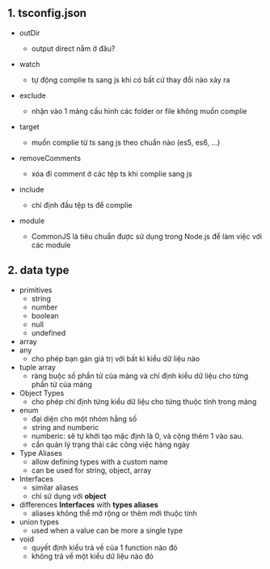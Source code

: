 ## 1. tsconfig.json

- outDir

  - output direct nằm ở đâu?

- watch

  - tự động complie ts sang js khi có bất cứ thay đổi nào xảy ra

- exclude

  - nhận vào 1 mảng cấu hình các folder or file không muốn complie

- target

  - muốn complie từ ts sang js theo chuẩn nào (es5, es6, ...)

- removeComments

  - xóa đi comment ở các tệp ts khi complie sang js

- include

  - chỉ định đầu tệp ts để complie

- module

  - CommonJS là tiêu chuẩn được sử dụng trong Node.js để làm việc với các module

## 2. data type

- primitives
  - string
  - number
  - boolean
  - null
  - undefined
- array
- any
  - cho phép bạn gán giá trị với bất kì kiểu dữ liệu nào
- tuple array
  - ràng buộc số phần tử của mảng và chỉ định kiểu dữ liệu cho từng phần tử của mảng
- Object Types
  - cho phép chỉ định từng kiểu dữ liệu cho từng thuộc tính trong mảng
- enum
  - đại diện cho một nhóm hằng số
  - string and numberic
  - numberic: sẽ tự khởi tạo mặc định là 0, và cộng thêm 1 vào sau.
  - cần quản lý trạng thái các công việc hàng ngày
- Type Aliases
  - allow defining types with a custom name
  - can be used for string, object, array
- Interfaces
  - similar aliases
  - chỉ sử dụng với **object**
- differences **Interfaces** with **types aliases**
  - aliases không thể mở rộng or thêm mới thuộc tính
- union types
  - used when a value can be more a single type
- void
  - quyết định kiểu trả về của 1 function nào đó
  - không trả về một kiểu dữ liệu nào đó
